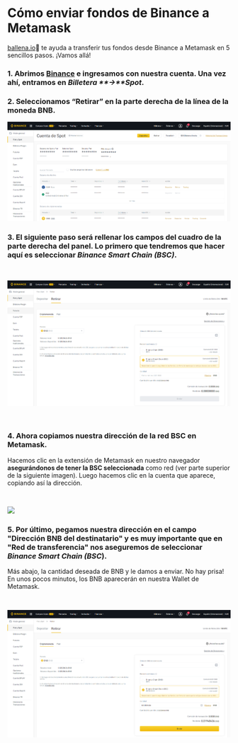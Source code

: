 # Cómo enviar fondos de Binance a Metamask

[ballena.io](https://ballena.io/)🐋 te ayuda a transferir tus fondos desde Binance a Metamask en 5 sencillos pasos. ¡Vamos allá!



### 1. Abrimos [Binance](https://www.binance.com/es) e ingresamos con nuestra cuenta. Una vez ahí, entramos en _Billetera **→**Spot_.

### 

### ​2. Seleccionamos “Retirar” en la parte derecha de la línea de la moneda BNB.



![](../../../.gitbook/assets/binance_enviarbnb1.png)

### 

### 3. El siguiente paso será rellenar los campos del cuadro de la parte derecha del panel. Lo primero que tendremos que hacer aquí es seleccionar _Binance Smart Chain \(BSC\)_.

​​

![](../../../.gitbook/assets/binance_enviarbnb2.png)

​

### 4. Ahora copiamos nuestra dirección de la red BSC en Metamask.

Hacemos clic en la extensión de Metamask en nuestro navegador **asegurándonos de tener la BSC seleccionada** como red \(ver parte superior de la siguiente imagen\). Luego hacemos clic en la cuenta que aparece, copiando así la dirección.

​

![](https://user-images.githubusercontent.com/79335891/108759110-390c3e00-754c-11eb-9020-b45ebd04914e.png)

### 

### 5. Por último, pegamos nuestra dirección en el campo "Dirección BNB del destinatario" y es muy importante que en "Red de transferencia" nos aseguremos de seleccionar _Binance Smart Chain \(BSC_\).

Más abajo, la cantidad deseada de BNB y le damos a enviar. No hay prisa! En unos pocos minutos, los BNB aparecerán en nuestra Wallet de Metamask.  

​​

![](../../../.gitbook/assets/binance_enviarbnb3.png)





